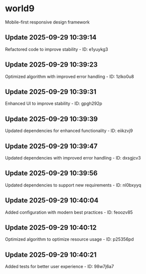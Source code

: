 # world9
Mobile-first responsive design framework

## Update 2025-09-29 10:39:14
Refactored code to improve stability - ID: e1yuykg3


## Update 2025-09-29 10:39:23
Optimized algorithm with improved error handling - ID: 1zlko0u8


## Update 2025-09-29 10:39:31
Enhanced UI to improve stability - ID: gpgh292p


## Update 2025-09-29 10:39:39
Updated dependencies for enhanced functionality - ID: eiikzvj9


## Update 2025-09-29 10:39:47
Updated dependencies with improved error handling - ID: dxsgjcv3


## Update 2025-09-29 10:39:56
Updated dependencies to support new requirements - ID: nl0bxyyq


## Update 2025-09-29 10:40:04
Added configuration with modern best practices - ID: feoozv85


## Update 2025-09-29 10:40:12
Optimized algorithm to optimize resource usage - ID: p25356pd


## Update 2025-09-29 10:40:21
Added tests for better user experience - ID: 98w7j6a7

